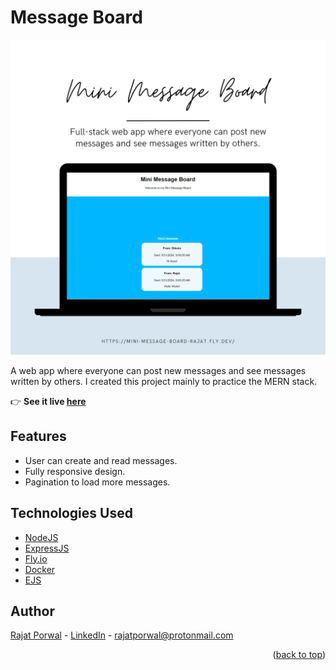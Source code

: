 # Message Board

![img](./public/images/New%20Website%20Blue%20Mockup%20Instagram%20-%20Laptop.png)

A web app where everyone can post new messages and see messages written by others. I created this project mainly to practice the MERN stack.

:point_right: **See it live [here](https://mini-message-board-rajat.fly.dev/)**

## Features

- User can create and read messages.
- Fully responsive design.
- Pagination to load more messages.

## Technologies Used

- [NodeJS](https://nodejs.org/)
- [ExpressJS](https://expressjs.com/)
- [Fly.io](https://fly.io)
- [Docker](https://www.docker.com)
- [EJS](https://ejs.co)

## Author

[Rajat Porwal](https://github.com/rajat-porwal) - [LinkedIn](https://www.linkedin.com/in/rajatporwal/) - rajatporwal@protonmail.com

<p align="right">(<a href="#top">back to top</a>)</p>